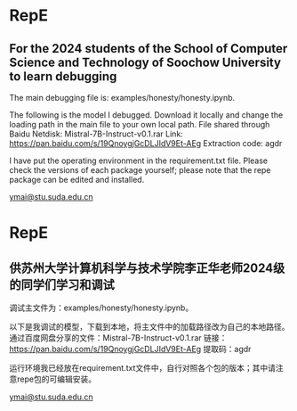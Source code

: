 # RepE

## For the 2024 students of the School of Computer Science and Technology of Soochow University to learn debugging

The main debugging file is: examples/honesty/honesty.ipynb.

The following is the model I debugged. Download it locally and change the loading path in the main file to your own local path. 
        File shared through Baidu Netdisk: Mistral-7B-Instruct-v0.1.rar
        Link: https://pan.baidu.com/s/19QnoygjGcDLJIdV9Et-AEg
        Extraction code: agdr

I have put the operating environment in the requirement.txt file. Please check the versions of each package yourself; please note that the repe package can be edited and installed.

ymai@stu.suda.edu.cn

# 

# RepE
## 供苏州大学计算机科学与技术学院李正华老师2024级的同学们学习和调试


调试主文件为：examples/honesty/honesty.ipynb。

以下是我调试的模型，下载到本地，将主文件中的加载路径改为自己的本地路径。
    通过百度网盘分享的文件：Mistral-7B-Instruct-v0.1.rar
    链接：https://pan.baidu.com/s/19QnoygjGcDLJIdV9Et-AEg 
    提取码：agdr 

运行环境我已经放在requirement.txt文件中，自行对照各个包的版本；其中请注意repe包的可编辑安装。

ymai@stu.suda.edu.cn
